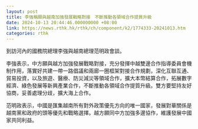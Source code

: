 ```yaml
---
layout: post
title: 李強稱願與越南加強發展戰略對接　不斷推動各領域合作提質升級
date: 2024-10-13 20:44:46.000000000 +08:00
link: https://news.rthk.hk/rthk/ch/component/k2/1774333-20241013.htm
categories: rthk
---
```


到訪河內的國務院總理李強與越南總理范明政會談。

李強表示，中方願與越方加強發展戰略對接，充分發揮中越雙邊合作指導委員會機制作用，落實好共建一帶一路倡議和兩廊一圈框架對接合作規劃，深化互聯互通、貿易投資，以及旅遊、醫療、防災減災等領域合作，擴大本幣結算合作，拓展數字經濟、綠色發展等新興產業合作，不斷推動各領域合作提質升級。雙方要堅持友好協商，妥善處理分歧，擴大海上合作。

范明政表示，中國是匯集越南所有對外政策優先方向的唯一國家，發展對華關係是越南黨和政府的頭等優先和戰略選擇。越方願同中方加強多邊協作，維護發展中國家共同利益。
